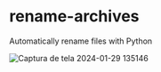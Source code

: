 # rename-archives
Automatically rename files with Python

![Captura de tela 2024-01-29 135146](https://github.com/feliperodighero/rename-archives/assets/143960853/f6f6fa10-9987-41eb-830b-52f33c684e1e)
